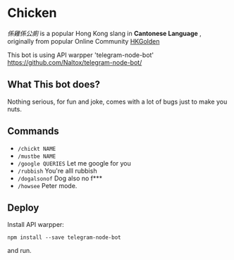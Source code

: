 # Chicken
_係雞係公廁_ is a popular Hong Kong slang in **Cantonese Language** , originally from popular Online Community [HKGolden](http://m.hkgolden.com)

This bot is using API warpper 'telegram-node-bot' https://github.com/Naltox/telegram-node-bot/

## What This bot does?

Nothing serious, for fun and joke, comes with a lot of bugs just to make you nuts.

## Commands

* `/chickt NAME`
* `/mustbe NAME` 
* `/google QUERIES` Let me google for you
* `/rubbish` You're alll rubbish
* `/dogalsonof` Dog also no f***
* `/howsee` Peter mode.

## Deploy

Install API warpper:

`npm install --save telegram-node-bot`

and run.
